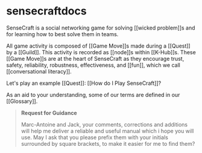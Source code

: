 # sensecraftdocs

SenseCraft is a social networking game for solving [[wicked problem]]s and for learning how to best solve them in teams.

All game activity is composed of [[Game Move]]s made during a [[Quest]] by a [[Guild]]. This activity is recorded as [[node]]s within [[K-Hub]]s. These [[Game Move]]s are at the heart of SenseCraft as they encourage trust, safety, reliability, robustness, effectiveness, and [[fun]], which we call [[conversational literacy]].

Let's play an example [[Quest]]: [[How do I Play SenseCraft]]?

As an aid to your understanding, some of our terms are defined in our [[Glossary]].

> **Request for Guidance**
> 
> Marc-Antoine and Jack, your comments, corrections and additions will help me deliver a reliable and useful manual which i hope you will use. May I ask that you please prefix them with your initials surrounded by square brackets, to make it easier for me to find them?
